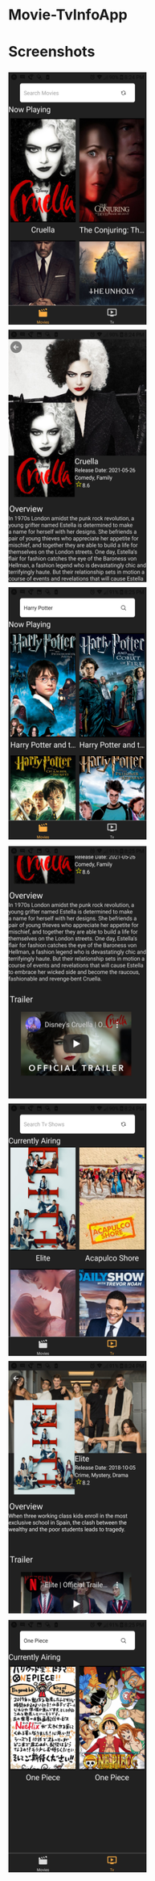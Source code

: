 # Movie-TvInfoApp


# Screenshots

<img src="/demo/screenshots/Movies-Home.png" vspace="5"   align= "left" height="500" width="275">
<img src="/demo/screenshots/Movies-Info.png" vspace="5"   align= "left" height="500" width="275" >
<img src="/demo/screenshots/Movies-Search.png" vspace="5"  height="500" width="275" >
<img src="/demo/screenshots/Trailer.png" vspace="5"  align= "left" height="500" width="275">
<img src="/demo/screenshots/Tv-Home.png" vspace="5"  align= "left"  height="500" width="275" >
<img src="/demo/screenshots/Tv-Info.png" vspace="5"  height="500" width="275" >
<img src="/demo/screenshots/Tv-Search.png" vspace="5" align= "left" height="500" width="275" >
